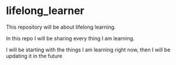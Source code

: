 # lifelong_learner
This repository will be about lifelong learning.

In this repo I will be sharing every thing I am learning.

I will be starting with the things I am learning right now, then I will be updating it in the future
